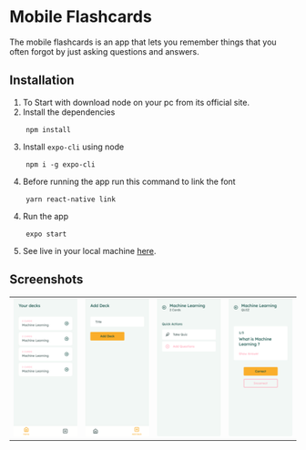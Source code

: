 # Mobile Flashcards

The mobile flashcards is an app that lets you remember things that you often forgot by just asking questions and answers.

## Installation

1. To Start with download node on your pc from its official site.
2. Install the dependencies

```
    npm install
```

3. Install `expo-cli` using node

```
    npm i -g expo-cli
```

4. Before running the app run this command to link the font

```
    yarn react-native link
```

4. Run the app

```
    expo start
```

5. See live in your local machine [here](http://localhost:19002/).

## Screenshots

|                           |                           |                           |                           |
| ------------------------- | ------------------------- | ------------------------- | ------------------------- |
| ![](./screenshots/01.png) | ![](./screenshots/02.png) | ![](./screenshots/03.png) | ![](./screenshots/04.png) |
